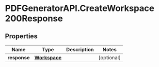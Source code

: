 # PDFGeneratorAPI.CreateWorkspace200Response

## Properties

Name | Type | Description | Notes
------------ | ------------- | ------------- | -------------
**response** | [**Workspace**](Workspace.md) |  | [optional] 


